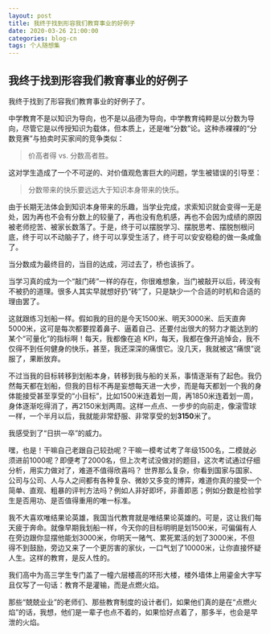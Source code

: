 ```yaml
---
layout: post
title: 我终于找到形容我们教育事业的好例子
date: 2020-03-26 21:00:00
categories: blog-cn
tags: 个人随想集
--- 
```


## 我终于找到形容我们教育事业的好例子

我终于找到了形容我们教育事业的好例子了。

中学教育不是以知识为导向，也不是以品德为导向，中学教育纯粹是以分数为导向，尽管它是以传授知识为载体，但本质上，还是唯“分数”论。这种赤裸裸的“分数竞赛”与拍卖时买家间的竞争类似：

> 价高者得 vs. 分数高者胜。

这对学生造成了一个不可逆的、对价值观危害巨大的问题，学生被错误的引导至：

> 分数带来的快乐要远远大于知识本身带来的快乐。

由于长期无法体会到知识本身带来的乐趣，当学业完成，求索知识就会变得一无是处，因为再也不会有分数上的较量了，再也没有危机感，再也不会因为成绩的原因被老师挖苦、被家长数落了。于是，终于可以摆脱学习、摆脱思考、摆脱刨根问底，终于可以不动脑子了，终于可以享受生活了，终于可以安安稳稳的做一条咸鱼了。

当分数成为最终目的，当目的达成，河过去了，桥也该拆了。

当学习真的成为一个“敲门砖”一样的存在，你很难想象，当门被敲开以后，砖没有不被扔的道理。很多人其实早就想好扔“砖”了，只是缺少一个合适的时机和合适的理由罢了。

这就跟练习划船一样。假如我的目的是今天1500米、明天3000米、后天直奔5000米，这可是每次都要捏着鼻子、逼着自己、还要付出很大的努力才能达到的某个“可量化”的指标啊！每天，我都像在追 KPI，每天，我都在像开追悼会，我不仅得不到任何健身的快乐，甚至，我还深深的痛恨它。没几天，我就被这“痛恨”说服了，果断放弃。

不过当我的目标转移到划船本身，转移到我与船的关系，事情逐渐有了起色。我仍然每天都在划船，但我的目标不再是妄想每天进一大步，而是每天都划一个我的身体能接受甚至享受的“小目标”，比如1500米连着划一周，再1850米连着划一周，身体逐渐吃得消了，再2150米划两周。这样一点点、一步步的向前走，像滚雪球一样，一个半月以后，我就能非常舒服、非常享受的划**3150**米了。

我感受到了“日拱一卒”的威力。

嘿，也是！干嘛自己老跟自己较劲呢？干嘛一模考试考了年级1500名，二模就必须进前1000呢？即便考了2000名，但上次考试没做对的题目，这次考试通过仔细分析，用实力做对了，难道不值得欣喜吗？
世界那么复杂，你看到国家与国家、公司与公司、人与人之间都有各种复杂、微妙又多变的博弈，难道你真的接受一个简单、直观、粗暴的评判方法吗？例如人非好即坏，非善即恶；例如分数是检验学生是否用功、是否值得重用的唯一标准。

我不大喜欢唯结果论英雄，我国当代教育就是唯结果论英雄的。可是，这让我们每天疲于奔命。就像早期我划船一样，今天你的目标明明是划1500米，可偏偏有人在旁边跟你显摆他能划3000米，你明天一赌气、累死累活的划了3000米，不但得不到鼓励，旁边又来了一个更厉害的家伙，一口气划了10000米，让你直接怀疑人生。这样的教育，是反人性的。

我们高中为高三学生专门盖了一幢六层楼高的环形大楼，楼外墙体上用鎏金大字写且仅写了一句话：教育不是灌输，而是点燃火焰。

那些“兢兢业业”的老师们、那些教育制度的设计者们，如果他们真的是在“点燃火焰”的话，我想，他们是一辈子也点不着的，如果恰好点着了，那多半，也会是早泄的火焰。
